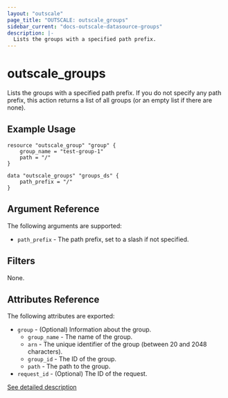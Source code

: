 ```yaml
---
layout: "outscale"
page_title: "OUTSCALE: outscale_groups"
sidebar_current: "docs-outscale-datasource-groups"
description: |-
  Lists the groups with a specified path prefix.
---
```


# outscale_groups

Lists the groups with a specified path prefix.
If you do not specify any path prefix, this action returns a list of all groups (or an empty list if there are none).

## Example Usage

```hcl
resource "outscale_group" "group" {
    group_name = "test-group-1"
    path = "/"
}

data "outscale_groups" "groups_ds" {
    path_prefix = "/"
}
```

## Argument Reference

The following arguments are supported:

* `path_prefix` - The path prefix, set to a slash  if not specified.

## Filters

None.

## Attributes Reference

The following attributes are exported:

* `group` - (Optional) Information about the group.
  + `group_name` - The name of the group.
  + `arn` - The unique identifier of the group (between 20 and 2048 characters).
  + `group_id` - The ID of the group.
  + `path` - The path to the group.
* `request_id` - (Optional) The ID of the request.

[See detailed description](http://docs.outscale.com/api_eim/operations/Action_ListGroups_get.html#_api_eim-action_listgroups_get)
